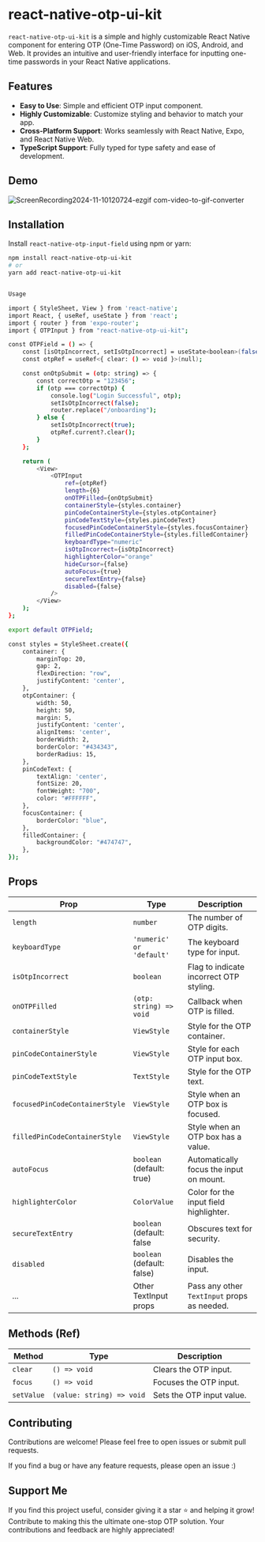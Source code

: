 # react-native-otp-ui-kit

`react-native-otp-ui-kit` is a simple and highly customizable React Native component for entering OTP (One-Time Password) on iOS, Android, and Web. It provides an intuitive and user-friendly interface for inputting one-time passwords in your React Native applications.

## Features

- **Easy to Use**: Simple and efficient OTP input component.
- **Highly Customizable**: Customize styling and behavior to match your app.
- **Cross-Platform Support**: Works seamlessly with React Native, Expo, and React Native Web.
- **TypeScript Support**: Fully typed for type safety and ease of development.

## Demo

![ScreenRecording2024-11-10120724-ezgif com-video-to-gif-converter](https://github.com/user-attachments/assets/f5bb4ef4-9af1-46c1-befd-511b353b012d)

## Installation

Install `react-native-otp-input-field` using npm or yarn:

```bash
npm install react-native-otp-ui-kit
# or
yarn add react-native-otp-ui-kit


Usage

import { StyleSheet, View } from 'react-native';
import React, { useRef, useState } from 'react';
import { router } from 'expo-router';
import { OTPInput } from "react-native-otp-ui-kit";

const OTPField = () => {
    const [isOtpIncorrect, setIsOtpIncorrect] = useState<boolean>(false);
    const otpRef = useRef<{ clear: () => void }>(null);

    const onOtpSubmit = (otp: string) => {
        const correctOtp = "123456";
        if (otp === correctOtp) {
            console.log("Login Successful", otp);
            setIsOtpIncorrect(false);
            router.replace("/onboarding");
        } else {
            setIsOtpIncorrect(true);
            otpRef.current?.clear();
        }
    };

    return (
        <View>
            <OTPInput
                ref={otpRef}
                length={6}
                onOTPFilled={onOtpSubmit}
                containerStyle={styles.container}
                pinCodeContainerStyle={styles.otpContainer}
                pinCodeTextStyle={styles.pinCodeText}
                focusedPinCodeContainerStyle={styles.focusContainer}
                filledPinCodeContainerStyle={styles.filledContainer}
                keyboardType="numeric"
                isOtpIncorrect={isOtpIncorrect}
                highlighterColor="orange"
                hideCursor={false}
                autoFocus={true}
                secureTextEntry={false}
                disabled={false}
            />
        </View>
    );
};

export default OTPField;

const styles = StyleSheet.create({
    container: {
        marginTop: 20,
        gap: 2,
        flexDirection: "row",
        justifyContent: 'center',
    },
    otpContainer: {
        width: 50,
        height: 50,
        margin: 5,
        justifyContent: 'center',
        alignItems: 'center',
        borderWidth: 2,
        borderColor: "#434343",
        borderRadius: 15,
    },
    pinCodeText: {
        textAlign: 'center',
        fontSize: 20,
        fontWeight: "700",
        color: "#FFFFFF",
    },
    focusContainer: {
        borderColor: "blue",
    },
    filledContainer: {
        backgroundColor: "#474747",
    },
});
```

## Props

| Prop                           | Type                      |    Description                                     |
|-----------------------------   |---------------------------|----------------------------------------------------|
| `length`                       | `number`                  | The number of OTP digits.                          |
| `keyboardType`                 | `'numeric' or 'default'`  | The keyboard type for input.                       |
| `isOtpIncorrect`               | `boolean`                 | Flag to indicate incorrect OTP styling.            |
| `onOTPFilled`                  | `(otp: string) => void`   | Callback when OTP is filled.                       |
| `containerStyle`               | `ViewStyle`               | Style for the OTP container.                       |
| `pinCodeContainerStyle`        | `ViewStyle`               | Style for each OTP input box.                      |
| `pinCodeTextStyle`             | `TextStyle`               | Style for the OTP text.                            |
| `focusedPinCodeContainerStyle` | `ViewStyle`               | Style when an OTP box is focused.                  |
| `filledPinCodeContainerStyle`  | `ViewStyle`               | Style when an OTP box has a value.                 |
| `autoFocus`                    | `boolean` (default: true) | Automatically focus the input on mount.            |
| `highlighterColor`             | `ColorValue`              | Color for the input field highlighter.             |
| `secureTextEntry`              | `boolean` (default: false | Obscures text for security.                        |
| `disabled`                     | `boolean` (default: false)| Disables the input.                                |
| ...                            | Other TextInput props     | Pass any other `TextInput` props as needed.        |


## Methods (Ref)

| Method         | Type                     | Description                   |
|----------------|--------------------------|-------------------------------|
| `clear`        | `() => void`             | Clears the OTP input.         |
| `focus`        | `() => void`             | Focuses the OTP input.        |
| `setValue`     | `(value: string) => void`| Sets the OTP input value.     |


## Contributing
Contributions are welcome! Please feel free to open issues or submit pull requests.

If you find a bug or have any feature requests, please open an issue :)

## Support Me

If you find this project useful, consider giving it a star ⭐ and helping it grow! Contribute to making this the ultimate one-stop OTP solution. Your contributions and feedback are highly appreciated!

